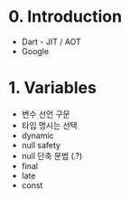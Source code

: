 # 0. Introduction
- Dart - JIT / AOT
- Google

# 1. Variables
- 변수 선언 구문
- 타입 명시는 선택
- dynamic
- null safety
- null 단축 문법 (.?)
- final
- late
- const

